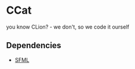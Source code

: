 # CCat
you know CLion? - we don't, so we code it ourself

## Dependencies
* [SFML](https://github.com/SFML/SFML)
